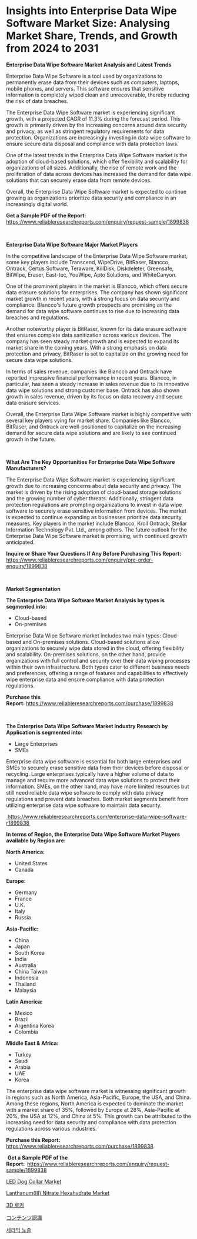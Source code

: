 <p><h1>Insights into Enterprise Data Wipe Software Market Size: Analysing Market Share, Trends, and Growth from 2024 to 2031</h1></p><p><strong>Enterprise Data Wipe Software Market Analysis and Latest Trends</strong></p>
<p><p>Enterprise Data Wipe Software is a tool used by organizations to permanently erase data from their devices such as computers, laptops, mobile phones, and servers. This software ensures that sensitive information is completely wiped clean and unrecoverable, thereby reducing the risk of data breaches.</p><p>The Enterprise Data Wipe Software market is experiencing significant growth, with a projected CAGR of 11.3% during the forecast period. This growth is primarily driven by the increasing concerns around data security and privacy, as well as stringent regulatory requirements for data protection. Organizations are increasingly investing in data wipe software to ensure secure data disposal and compliance with data protection laws.</p><p>One of the latest trends in the Enterprise Data Wipe Software market is the adoption of cloud-based solutions, which offer flexibility and scalability for organizations of all sizes. Additionally, the rise of remote work and the proliferation of data across devices has increased the demand for data wipe solutions that can securely erase data from remote devices.</p><p>Overall, the Enterprise Data Wipe Software market is expected to continue growing as organizations prioritize data security and compliance in an increasingly digital world.</p></p>
<p><strong>Get a Sample PDF of the Report:&nbsp;</strong> <a href="https://www.reliableresearchreports.com/enquiry/request-sample/1899838">https://www.reliableresearchreports.com/enquiry/request-sample/1899838</a></p>
<p>&nbsp;</p>
<p><strong>Enterprise Data Wipe Software Major Market Players</strong></p>
<p><p>In the competitive landscape of the Enterprise Data Wipe Software market, some key players include Transcend, WipeDrive, BitRaser, Blancco, Ontrack, Certus Software, Teraware, KillDisk, Diskdeleter, Greensafe, BitWipe, Eraser, East-tec, YouWipe, Apto Solutions, and WhiteCanyon.</p><p>One of the prominent players in the market is Blancco, which offers secure data erasure solutions for enterprises. The company has shown significant market growth in recent years, with a strong focus on data security and compliance. Blancco's future growth prospects are promising as the demand for data wipe software continues to rise due to increasing data breaches and regulations.</p><p>Another noteworthy player is BitRaser, known for its data erasure software that ensures complete data sanitization across various devices. The company has seen steady market growth and is expected to expand its market share in the coming years. With a strong emphasis on data protection and privacy, BitRaser is set to capitalize on the growing need for secure data wipe solutions.</p><p>In terms of sales revenue, companies like Blancco and Ontrack have reported impressive financial performance in recent years. Blancco, in particular, has seen a steady increase in sales revenue due to its innovative data wipe solutions and strong customer base. Ontrack has also shown growth in sales revenue, driven by its focus on data recovery and secure data erasure services.</p><p>Overall, the Enterprise Data Wipe Software market is highly competitive with several key players vying for market share. Companies like Blancco, BitRaser, and Ontrack are well-positioned to capitalize on the increasing demand for secure data wipe solutions and are likely to see continued growth in the future.</p></p>
<p>&nbsp;</p>
<p><strong>What Are The Key Opportunities For Enterprise Data Wipe Software Manufacturers?</strong></p>
<p><p>The Enterprise Data Wipe Software market is experiencing significant growth due to increasing concerns about data security and privacy. The market is driven by the rising adoption of cloud-based storage solutions and the growing number of cyber threats. Additionally, stringent data protection regulations are prompting organizations to invest in data wipe software to securely erase sensitive information from devices. The market is expected to continue expanding as businesses prioritize data security measures. Key players in the market include Blancco, Kroll Ontrack, Stellar Information Technology Pvt. Ltd., among others. The future outlook for the Enterprise Data Wipe Software market is promising, with continued growth anticipated.</p></p>
<p><strong>Inquire or Share Your Questions If Any Before Purchasing This Report:</strong> <a href="https://www.reliableresearchreports.com/enquiry/pre-order-enquiry/1899838">https://www.reliableresearchreports.com/enquiry/pre-order-enquiry/1899838</a></p>
<p>&nbsp;</p>
<p><strong>Market Segmentation</strong></p>
<p><strong>The Enterprise Data Wipe Software Market Analysis by types is segmented into:</strong></p>
<p><ul><li>Cloud-based</li><li>On-premises</li></ul></p>
<p><p>Enterprise Data Wipe Software market includes two main types: Cloud-based and On-premises solutions. Cloud-based solutions allow organizations to securely wipe data stored in the cloud, offering flexibility and scalability. On-premises solutions, on the other hand, provide organizations with full control and security over their data wiping processes within their own infrastructure. Both types cater to different business needs and preferences, offering a range of features and capabilities to effectively wipe enterprise data and ensure compliance with data protection regulations.</p></p>
<p><strong>Purchase this Report:&nbsp;</strong><a href="https://www.reliableresearchreports.com/purchase/1899838">https://www.reliableresearchreports.com/purchase/1899838</a></p>
<p>&nbsp;</p>
<p><strong>The Enterprise Data Wipe Software Market Industry Research by Application is segmented into:</strong></p>
<p><ul><li>Large Enterprises</li><li>SMEs</li></ul></p>
<p><p>Enterprise data wipe software is essential for both large enterprises and SMEs to securely erase sensitive data from their devices before disposal or recycling. Large enterprises typically have a higher volume of data to manage and require more advanced data wipe solutions to protect their information. SMEs, on the other hand, may have more limited resources but still need reliable data wipe software to comply with data privacy regulations and prevent data breaches. Both market segments benefit from utilizing enterprise data wipe software to maintain data security.</p></p>
<p><a href="https://www.reliableresearchreports.com/enterprise-data-wipe-software-r1899838">&nbsp;https://www.reliableresearchreports.com/enterprise-data-wipe-software-r1899838</a></p>
<p><strong>In terms of Region, the Enterprise Data Wipe Software Market Players available by Region are:</strong></p>
<p>
    <p> <strong> North America: </strong>
        <ul>
            <li>United States</li>
            <li>Canada</li>
        </ul>
        </p> 
    <p> <strong> Europe: </strong>
        <ul>
            <li>Germany</li>
            <li>France</li>
            <li>U.K.</li>
            <li>Italy</li>
            <li>Russia</li>
        </ul>
        </p> 
    <p> <strong> Asia-Pacific: </strong>
        <ul>
            <li>China</li>
            <li>Japan</li>
            <li>South Korea</li>
            <li>India</li>
            <li>Australia</li>
            <li>China Taiwan</li>
            <li>Indonesia</li>
            <li>Thailand</li>
            <li>Malaysia</li>
        </ul>
        </p> 
    <p> <strong> Latin America: </strong>
        <ul>
            <li>Mexico</li>
            <li>Brazil</li>
            <li>Argentina Korea</li>
            <li>Colombia</li>
        </ul>
        </p> 
    <p> <strong> Middle East & Africa: </strong>
        <ul>
            <li>Turkey</li>
            <li>Saudi</li>
            <li>Arabia</li>
            <li>UAE</li>
            <li>Korea</li>
        </ul>
    </p>
    </p>
<p><p>The enterprise data wipe software market is witnessing significant growth in regions such as North America, Asia-Pacific, Europe, the USA, and China. Among these regions, North America is expected to dominate the market with a market share of 35%, followed by Europe at 28%, Asia-Pacific at 20%, the USA at 12%, and China at 5%. This growth can be attributed to the increasing need for data security and compliance with data protection regulations across various industries.</p></p>
<p><strong>Purchase this Report: </strong><a href="https://www.reliableresearchreports.com/purchase/1899838">https://www.reliableresearchreports.com/purchase/1899838</a></p>
<p>&nbsp;<strong>Get a Sample PDF of the Report:&nbsp;&nbsp;</strong><a href="https://www.reliableresearchreports.com/enquiry/request-sample/1899838">https://www.reliableresearchreports.com/enquiry/request-sample/1899838</a></p>
<p><strong></strong></p>
<p><p><a href="https://issuu.com/reportprime-2/docs/led-dog-collar-market-size-2030.pptx">LED Dog Collar Market</a></p><p><a href="https://www.linkedin.com/pulse/lanthanumiii-nitrate-hexahydrate-market-offer-valuable-insights-aj9yc">Lanthanum(III) Nitrate Hexahydrate Market</a></p><p><a href="https://github.com/novabrown3/Market-Research-Report-List-1/blob/main/762716861841.md">3D 로커</a></p><p><a href="https://github.com/RudyBoyer2017/Market-Research-Report-List-1/blob/main/586296862496.md">コンテンツ認識</a></p><p><a href="https://github.com/durgin521/Market-Research-Report-List-1/blob/main/744852961842.md">세라믹 노즐</a></p></p>